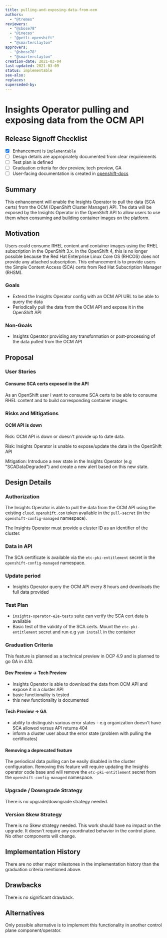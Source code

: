 ```yaml
---
title: pulling-and-exposing-data-from-ocm
authors:
  - "@tremes"
reviewers:
  - "@sbose78"
  - "@inecas"
  - "@petli-openshift"
  - "@smarterclayton"
approvers:
  - "@sbose78"
  - "@smarterclayton"
creation-date: 2021-03-04
last-updated: 2021-03-09
status: implementable
see-also:
replaces:
superseded-by:
---
```


# Insights Operator pulling and exposing data from the OCM API

## Release Signoff Checklist

- [x] Enhancement is `implementable`
- [ ] Design details are appropriately documented from clear requirements
- [ ] Test plan is defined
- [ ] Graduation criteria for dev preview, tech preview, GA
- [ ] User-facing documentation is created in [openshift-docs](https://github.com/openshift/openshift-docs/)

## Summary

This enhancement will enable the Insights Operator to pull the data (SCA certs)
from the OCM (OpenShift Cluster Manager) API. The data will be exposed by the Insights Operator
in the OpenShift API to allow users to use them when consuming and building container images
on the platform.

## Motivation

Users could consume RHEL content and container images using the RHEL subscription in the OpenShift 3.x.
In the OpenShift 4, this is no longer possible because the Red Hat Enterprise Linux Core OS (RHCOS) does not
provide any attached subscription. This enhancement is to provide users the Simple Content Access (SCA) certs
from Red Hat Subscription Manager (RHSM).

### Goals

- Extend the Insights Operator config with an OCM API URL to be able to query the data
- Periodically pull the data from the OCM API and expose it in the OpenShift API

### Non-Goals

- Insights Operator providing any transformation or post-processing of the data pulled
  from the OCM API

## Proposal

### User Stories

#### Consume SCA certs exposed in the API

As an OpenShift user
I want to consume SCA certs to be able to consume RHEL content and to build
corresponding container images.

### Risks and Mitigations

#### OCM API is down

Risk: OCM API is down or doesn't provide up to date data.

Risk: Insights Operator is unable to expose/update the data in the OpenShift API

Mitigation: Introduce a new state in the Insights Operator (e.g "SCADataDegraded") and
create a new alert based on this new state.

## Design Details

### Authorization

The Insights Operator is able to pull the data from the OCM API using the existing `cloud.openshift.com` token
available in the `pull-secret` (in the `openshift-config-managed` namespace).

The Insights Operator must provide a cluster ID as an identifier of the cluster.

### Data in API

The SCA certificate is available via the `etc-pki-entitlement` secret in the `openshift-config-managed` namespace.

### Update period
- Insights Operator query the OCM API every 8 hours and downloads the full data provided

### Test Plan

- `insights-operator-e2e-tests` suite can verify the SCA cert data
  is available
- Basic test of the validity of the SCA certs. Mount the `etc-pki-entitlement` secret and run e.g `yum install` in the container

### Graduation Criteria

This feature is planned as a technical preview in OCP 4.9 and is planned to go GA in 4.10.

#### Dev Preview -> Tech Preview
- Insights Operator is able to download the data from OCM API and expose it in a cluster API
- basic functionality is tested
- this new functionality is documented

#### Tech Preview -> GA
- ability to distinguish various error states - e.g organization doesn't have SCA allowed versus API returns 404
- inform a cluster user about the error state (problem with pulling the certificates)

#### Removing a deprecated feature

The periodical data pulling can be easily disabled in the cluster configuration. Removing this feature will require updating the Insights operator code base and will remove the `etc-pki-entitlement` secret from the `openshift-config-managed` namespace. 

### Upgrade / Downgrade Strategy

There is no upgrade/downgrade strategy needed.

### Version Skew Strategy

There is no Skew strategy needed. This work should have no impact on the upgrade. It doesn't require any coordinated behavior in the control plane. No other components will change.

## Implementation History

There are no other major milestones in the implementation history than the graduation criteria mentioned above.

## Drawbacks

There is no significant drawback.

## Alternatives

Only possible alternative is to implement this functionality in another control plane component/operator.
